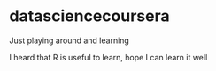 # datasciencecoursera
Just playing around and learning

I heard that R is useful to learn, hope I can learn it well
